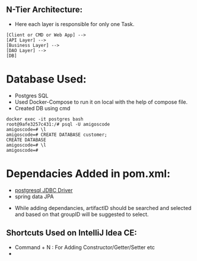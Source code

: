 
## N-Tier Architecture:
- Here each layer is responsible for only one Task.
``` 
[Client or CMD or Web App] --> 
[API Layer] -->
[Business Layer] -->
[DAO Layer] -->
[DB]
```

# Database Used:
- Postgres SQL
- Used Docker-Compose to run it on local with the help of compose file.
- Created DB using cmd
```
docker exec -it postgres bash
root@9afe3257c431:/# psql -U amigoscode
amigoscode=# \l
amigoscode=# CREATE DATABASE customer;
CREATE DATABASE
amigoscode=# \l
amigoscode=#
```

# Dependacies Added in pom.xml:
- [postgresql JDBC Driver](https://jdbc.postgresql.org/)
- spring data JPA

* While adding dependancies, artifactID should be searched and selected and based on that groupID will be suggested to select. 

## Shortcuts Used on IntelliJ Idea CE:
- Command + N : For Adding Constructor/Getter/Setter etc
- 